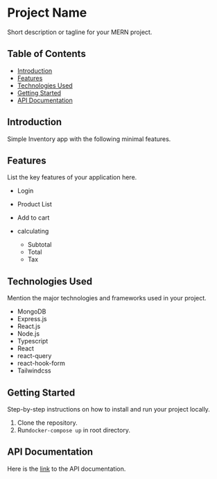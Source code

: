 
# Project Name

Short description or tagline for your MERN project.

## Table of Contents

- [Introduction](#introduction)
- [Features](#features)
- [Technologies Used](#technologies-used)
- [Getting Started](#getting-started)
- [API Documentation](#api-documentation)

## Introduction

Simple Inventory app with the following minimal features.

## Features

List the key features of your application here.


 - Login
 - Product List
 - Add to cart
 - calculating

	 - Subtotal
	 - Total
	 - Tax

## Technologies Used

Mention the major technologies and frameworks used in your project.

- MongoDB
- Express.js
- React.js
- Node.js
- Typescript
- React
- react-query
- react-hook-form
- Tailwindcss

## Getting Started
Step-by-step instructions on how to install and run your project locally.

1. Clone the repository.
2. Run`docker-compose up` in root directory.

## API Documentation

Here is the [link](https://documenter.getpostman.com/view/7196426/2s946mZ9Zy) to the API documentation.
